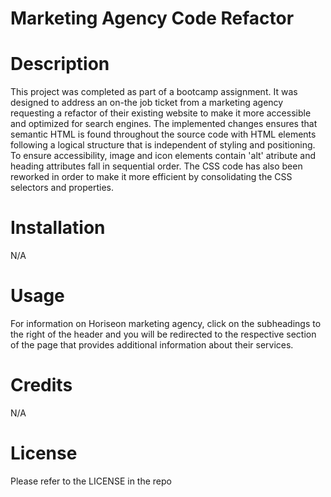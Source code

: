 # Marketing Agency Code Refactor

# Description
This project was completed as part of a bootcamp assignment. It was designed to address an on-the job ticket from a marketing agency requesting a refactor of their existing website to make it more accessible and optimized for search engines.
The implemented changes ensures that semantic HTML is found throughout the source code with HTML elements following a logical structure that is independent of styling and positioning. To ensure accessibility, image and icon elements contain 'alt' atribute and heading attributes fall in sequential order.
The CSS code has also been reworked in order to make it more efficient by consolidating the CSS selectors and properties.

# Installation
N/A

# Usage
For information on Horiseon marketing agency, click on the subheadings to the right of the header and you will be redirected to the respective section of the page that provides additional information about their services.

# Credits
N/A

# License
Please refer to the LICENSE in the repo
